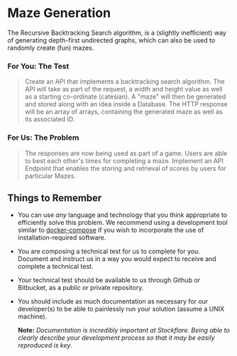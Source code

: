 # Maze Generation

The Recursive Backtracking Search algorithm, is a (slightly inefficient) way of generating depth-first undirected graphs, which can also be used to randomly create (fun) mazes.

### For You: The Test

> Create an API that implements a backtracking search algorithm. The API will take as part of the request, a width and height value as well as a starting co-ordinate (catesian). A "maze" will then be generated and stored along with an idea inside a Database. The HTTP response will be an array of arrays, containing the generated maze as well as its associated ID.

### For Us: The Problem

> The responses are now being used as part of a game. Users are able to best each other's times for completing a maze. Implement an API Endpoint that enables the storing and retrieval of scores by users for particular Mazes.

## Things to Remember

* You can use _any_ language and technology that you think appropriate to efficiently solve this problem. We recommend using a development tool similar to [docker-compose](https://docs.docker.com/compose/) if you wish to incorporate the use of installation-required software.

* You are composing a technical test for us to complete for you. Document and instruct us in a way you would expect to receive and complete a technical test.

* Your technical test should be available to us through Github or Bitbucket, as a public or private repository.

* You should include as much documentation as necessary for our developer(s) to be able to painlessly run your solution (assume a UNIX machine).

  **Note:** _Documentation is incredibly important at Stockflare. Being able to clearly describe your development process so that it may be easily reproduced is key._
